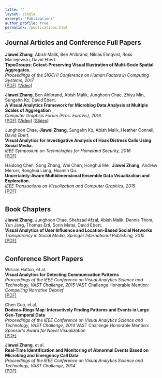 ```yaml
---
title: ""
layout: single
excerpt: "Publications"
author_profile: true
permalink: /publications.html
---
```



<h2 style="margin-top:0px;">Journal Articles and Conference Full Papers</h2>

<!-- Item: Pont-Tuset2016a -->
<p>
<b>Jiawei Zhang</b>, Abish Malik, Ben Ahlbrand, Niklas Elmqvist, Ross Maciejewski, David Ebert.
<br><b>TopoGroups: Cotext-Preserving Visual Illustration of Multi-Scale Spatial Aggregates.</b><br>
<i>Proceedings of the SIGCHI Conference on Human Factors in Computing Systems, 2017</i><br>
<a href="http://pixel.ecn.purdue.edu:8080/~zhan1486/permanent/CHI17/TopoGroups.pdf">[PDF]</a>
<a href="http://pixel.ecn.purdue.edu:8080/~zhan1486/permanent/CHI17/TopoGroups.mp4">[Video]</a>
</p>

<p>
<b>Jiawei Zhang</b>, Ben Ahlbrand, Abish Malik, Junghoon Chae, Zhiyu Min, Sungahn Ko, David Ebert.
<br><b>A Visual Analytics Framework for Microblog Data Analysis at Multiple Scales of Aggregation</b><br>
<i>Computer Graphics Forum (Proc. EuroVis), 2016</i><br>
<a href="http://pixel.ecn.purdue.edu:8080/~zhan1486/permanent/EV16/Eurovis16_Microblogs_Zhang_paper.pdf">[PDF]</a>
<a href="http://pixel.ecn.purdue.edu:8080/~zhan1486/permanent/EV16/Eurovis16_Microblogs_Zhang_video.mp4">[Video]</a>
<a href="http://pixel.ecn.purdue.edu:8080/~zhan1486/permanent/EV16/Eurovis16_Microblogs_Zhang_slides.pdf">[Slides]</a>
</p>

<p>
Junghoon Chae, <b>Jiawei Zhang</b>, Sungahn Ko, Abish Malik, Heather Connell, David Ebert.
<br><b>Visual Analytics for Investigative Analysis of Hoax Distress Calls Using Social Media.</b><br>
<i>IEEE Symposium on Technologies for Homeland Security, 2016</i><br>
<a href="http://pixel.ecn.purdue.edu:8080/~zhan1486/permanent/HST16/HoaxCall.pdf">[PDF]</a>
</p>

<p>
Haidong Chen, Song Zhang, Wei Chen, Honghui Mei, <b>Jiawei Zhang</b>, Andrew Mercer, Ronghua Liang, Huamin Qu.
<br><b>Uncertainty-Aware Multidimensional Ensemble Data Visualization and Exploration.</b><br>
<i>IEEE Transactions on Visualization and Computer Graphics, 2015</i><br>
<a href="http://pixel.ecn.purdue.edu:8080/~zhan1486/permanent/TVCG15/Uncertainty.pdf">[PDF]</a>
</p>

<h2 style="margin-bottom:0px;padding-top:10px;">Book Chapters</h2>

<p>
<b>Jiawei Zhang</b>, Junghoon Chae, Shehzad Afzal, Abish Malik, Dennis Thom, Yun Jang, Thomas Ertl, Sorin Matei, David Ebert.
<br><b>Visual Analytics of User Influence and Location-Based Social Networks</b><br>
<i>Transparency in Social Media, Springer International Publishing, 2015</i><br>
<a href="http://pixel.ecn.purdue.edu:8080/~zhan1486/permanent/BOOK15/TransparencySocialMedia.pdf">[PDF]</a>
</p>

<h2 style="margin-bottom:0px;padding-top:10px;">Conference Short Papers</h2>

<p>
William Hatton, et al.
<br><b>Visual Analytics for Detecting Communication Patterns</b><br>
<i>Proceedings of the IEEE Conference on Visual Analytics Science and Technology, VAST Challenge, 2015</i>
VAST Challenge Honorable Mention: <i>Compelling Narrative Debrief</i>
<br>
<a href="http://pixel.ecn.purdue.edu:8080/~zhan1486/permanent/VASTCHALLENGE/15/Park.pdf">[PDF]</a>
</p>

<p>
Chen Guo, et al.
<br><b>Dodeca-Rings Map: Interactively Finding Patterns and Events in Large Geo-Temporal Data</b><br>
<i>Proceedings of the IEEE Conference on Visual Analytics Science and Technology, VAST Challenge, 2014</i>
VAST Challenge Honorable Mention: <i>Sponsor's Award for Novel Visualization</i>
<br>
<a href="http://pixel.ecn.purdue.edu:8080/~zhan1486/permanent/VASTCHALLENGE/14B/DodecaRing.pdf">[PDF]</a>
</p>

<p>
<b>Jiawei Zhang</b>, et al.
<br><b>Real-Time Identification and Monitoring of Abnormal Events Based on Microblog and Emergency Call Data</b><br>
<i>Proceedings of the IEEE Conference on Visual Analytics Science and Technology, VAST Challenge, 2014</i><br>
<a href="http://pixel.ecn.purdue.edu:8080/~zhan1486/permanent/VASTCHALLENGE/14A/SMART.pdf">[PDF]</a>
</p>